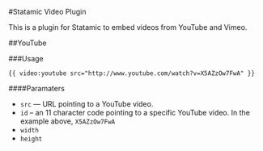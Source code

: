 #Statamic Video Plugin

This is a plugin for Statamic to embed videos from YouTube and Vimeo.

##YouTube

###Usage

	{{ video:youtube src="http://www.youtube.com/watch?v=X5AZzOw7FwA" }}
	
####Paramaters
* `src` — URL pointing to a YouTube video. 
* `id` – an 11 character code pointing to a specific YouTube video. In the example above, `X5AZzOw7FwA`
* `width`
* `height` 
